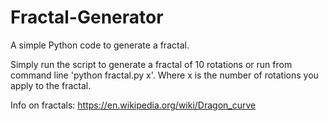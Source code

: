 # Fractal-Generator

A simple Python code to generate a fractal. 

Simply run the script to generate a fractal of 10 rotations or run from command line 'python fractal.py x'. Where x is the number of rotations you apply to the fractal.

Info on fractals: https://en.wikipedia.org/wiki/Dragon_curve
